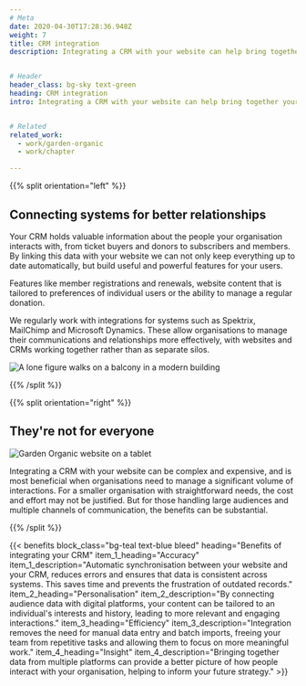 ```yaml
---
# Meta
date: 2020-04-30T17:28:36.948Z
weight: 7
title: CRM integration
description: Integrating a CRM with your website can help bring together your audience data and your digital platforms. Connecting tools like ticketing systems, mailing lists and customer databases to ensure information flows automatically, reduces duplication and empowers your organisation to make the most of it's digital presence.


# Header
header_class: bg-sky text-green
heading: CRM integration
intro: Integrating a CRM with your website can help bring together your audience data and your digital platforms. Connecting tools like ticketing systems, mailing lists and customer databases to ensure information flows automatically, reduces duplication and empowers your organisation to make the most of it's digital presence.


# Related
related_work:
  - work/garden-organic
  - work/chapter

---
```



<div class="section--lg">

{{% split orientation="left" %}}

  ## Connecting systems for better relationships

  Your CRM holds valuable information about the people your organisation interacts with, from ticket buyers and donors to subscribers and members. By linking this data with your website we can not only keep everything up to date automatically, but build useful and powerful features for your users.

  Features like member registrations and renewals, website content that is tailored to preferences of individual users or the ability to manage a regular donation.

  We regularly work with integrations for systems such as Spektrix, MailChimp and Microsoft Dynamics. These allow organisations to manage their communications and relationships more effectively, with websites and CRMs working together rather than as separate silos.

  ![A lone figure walks on a balcony in a modern building](https://madebykind.imgix.net/crm.jpg)

{{% /split %}}

{{% split orientation="right" %}}

## They're not for everyone

![Garden Organic website on a tablet ](https://madebykind.imgix.net/garden-organic-tablet.jpg)

Integrating a CRM with your website can be complex and expensive, and is most beneficial when organisations need to manage a significant volume of interactions. For a smaller organisation with straightforward needs, the cost and effort may not be justified. But for those handling large audiences and multiple channels of communication, the benefits can be substantial.

{{% /split %}}

</div>

{{< benefits
  block_class="bg-teal text-blue bleed"
  heading="Benefits of integrating your CRM"
  item_1_heading="Accuracy"
  item_1_description="Automatic synchronisation between your website and your CRM, reduces errors and ensures that data is consistent across systems. This saves time and prevents the frustration of outdated records."
  item_2_heading="Personalisation"
  item_2_description="By connecting audience data with digital platforms, your content can be tailored to an individual's interests and history, leading to more relevant and engaging interactions."
  item_3_heading="Efficiency"
  item_3_description="Integration removes the need for manual data entry and batch imports, freeing your team from repetitive tasks and allowing them to focus on more meaningful work."
  item_4_heading="Insight"
  item_4_description="Bringing together data from multiple platforms can provide a better picture of how people interact with your organisation, helping to inform your future strategy." >}}



